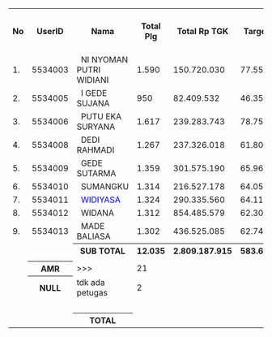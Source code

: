 

<table><tbody><tr><th>No</th><th>UserID</th><th>Nama</th><th>Total Plg</th><th>Total Rp TGK</th><th>Target TGK</th><th>Realisasi Saldo TGK (Blm Lunas)</th><th>% Pencapaian Thd Target TGK</th><th>PK 2 Bln - Blm Lunas</th><th>PK 3 Bln - Blm Lunas</th><th>PK 4 Bln - Blm Lunas
</th></tr><tr><td>1.</td><td>5534003</td><td>&nbsp; NI NYOMAN PUTRI WIDIANI</td><td>1.590</td><td>150.720.030</td><td>77.553.515</td><td>58.633.937</td><td>124%</td><td>4</td><td>0</td><td>0
</th></tr><tr><td>2.</td><td>5534005</td><td>&nbsp; I GEDE SUJANA</td><td>950</td><td>82.409.532</td><td>46.352.672</td><td>31.467.102</td><td>132%</td><td>11</td><td>0</td><td>0
</th></tr><tr><td>3.</td><td>5534006</td><td>&nbsp; PUTU EKA SURYANA</td><td>1.617</td><td>239.283.743</td><td>78.759.662</td><td>126.613.923</td><td>39%</td><td>19</td><td>0</td><td>0
</th></tr><tr><td>4.</td><td>5534008</td><td>&nbsp; DEDI RAHMADI</td><td>1.267</td><td>237.326.018</td><td>61.800.064</td><td>118.757.276</td><td>8%</td><td>14</td><td>0</td><td>0
</th></tr><tr><td>5.</td><td>5534009</td><td>&nbsp; GEDE SUTARMA</td><td>1.359</td><td>301.575.190</td><td>65.965.745</td><td>137.159.500</td><td>-8%</td><td>25</td><td>3</td><td>0
</th></tr><tr><td>6.</td><td>5534010</td><td>&nbsp; SUMANGKU</td><td>1.314</td><td>216.527.178</td><td>64.052.240</td><td>133.887.466</td><td>-9%</td><td>27</td><td>1</td><td>0
</th></tr><tr><td>7.</td><td>5534011</td><td>&nbsp;<font color=blue> WIDIYASA</td><td>1.324</td><td>290.335.560</td><td>64.112.049</td><td>158.956.423</td><td>-48%</td><td>45</td><td>0</td><td>0
</th></tr><tr><td>8.</td><td>5534012</td><td>&nbsp; WIDANA</td><td>1.312</td><td>854.485.579</td><td>62.302.625</td><td>287.859.168</td><td>-262%</td><td>30</td><td>7</td><td>0
</th></tr><tr><td>9.</td><td>5534013</td><td>&nbsp; MADE BALIASA</td><td>1.302</td><td>436.525.085</td><td>62.746.840</td><td>175.821.255</td><td>-80%</td><td>49</td><td>5</td><td>0
</th></tr><tr><td> </td><td> </th><th>SUB TOTAL</th><th>12.035</th><th>2.809.187.915</th><th>583.645.412</th><th>1.229.156.050</th><th>-11%</th><th>224</th><th>16</th><th>0
</th></tr><tr><td> </td><td> </td><td> </td><td> </td><td> </td><td> </td><td> </td><td> </td><td> </td><td> </td><td>
</th></tr><tr><td> </th><th>AMR</td><td>&gt;&gt;&gt;</td><td>21</td><td> </td><td> </td><td>577.541.891</td><td> </td><td>0</td><td>0</td><td>0
</th></tr><tr><td> </th><th>NULL</td><td>tdk ada petugas</td><td>2</td><td> </td><td> </td><td>451.488</td><td> </td><td>0</td><td>2</td><td>0
</th></tr><tr><td> </td><td> </td><td> </td><td> </td><td> </td><td> </td><td>577.993.379</td><td> </td><td> </td><td> </td><td>
</th></tr><tr><td> </td><td> </th><th>TOTAL</td><td> </td><td> </td><td> </th><th>1.807.149.429</td><td> </td><td> </td><td> </td><td>
